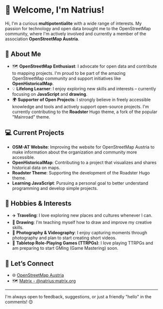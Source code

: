 # 👋 Welcome, I'm Natrius!

Hi, I'm a curious **multipotentialite** with a wide range of interests. My passion for technology and open data brought me to the OpenStreetMap community, where I'm actively involved and currently a member of the association **OpenStreetMap Austria**.

## 🌟 About Me
- 🗺️ **OpenStreetMap Enthusiast**: I advocate for open data and contribute to mapping projects. I'm proud to be part of the amazing OpenStreetMap community and support initiatives like **OpenHistoricalMap**.
- 💡 **Lifelong Learner**: I enjoy exploring new skills and interests – currently focusing on **JavaScript** and **drawing**.  
- 🌍 **Supporter of Open Projects**: I strongly believe in freely accessible knowledge and tools and actively support open-source projects. I'm currently contributing to the **Roadster** Hugo theme, a fork of the popular "Mainroad" theme.  

## 💻 Current Projects
- **OSM-AT Website**: Improving the website for OpenStreetMap Austria to make information about the organization and community more accessible.  
- **OpenHistoricalMap**: Contributing to a project that visualizes and shares historical data on maps.  
- **Roadster Theme**: Supporting the development of the Roadster Hugo theme.  
- **Learning JavaScript**: Pursuing a personal goal to better understand programming and develop simple projects.  

## 🌱 Hobbies & Interests
- ✈️ **Traveling**: I love exploring new places and cultures whenever I can.  
- 🎨 **Drawing**: I'm teaching myself how to draw and improve my creative skills.  
- 📸 **Photography & Videography**: I enjoy capturing moments through photography and plan to start creating short videos.  
- 🎲 **Tabletop Role-Playing Games (TTRPGs)**: I love playing TTRPGs and am preparing to start GMing (Game Mastering) soon.  

## 🤝 Let’s Connect
- 🌐 [OpenStreetMap Austria](https://www.openstreetmap.at/)  
- 🗺️ [Matrix - @natrius:matrix.org](https://matrix.to/#/@natrius:matrix.org)  

---

I'm always open to feedback, suggestions, or just a friendly "hello" in the comments! 😊
